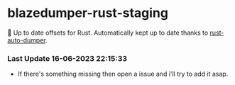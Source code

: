 # blazedumper-rust-staging

🚀 Up to date offsets for Rust. Automatically kept up to date thanks to [rust-auto-dumper](https://github.com/Akandesh/rust-auto-dumper).


### Last Update 16-06-2023 22:15:33
- If there's something missing then open a issue and i'll try to add it asap.